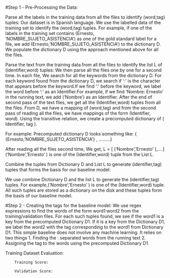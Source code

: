 
#Step 1 - Pre-Processing the Data:

Parse all the labels in the training data from all the files to identify (word,tag) tuples:
	Our dataset is in Spanish language. We use the labelled data of the training set to identify the (word,tag) tuples. For example, if one of the labels in the training set contains 
(Ernesto, ’NOMBRE_SUJETO_ASISTENCIA’) as one of the gold standard label for a file, we add (Ernesto,’NOMBRE_SUJETO_ASISTENCIA’) to the dictionary D. We populate the dictionary D using the approach mentioned above for all the files. 

Parse the text from the training data from all the files to identify the list L of (identifier,word) tuples:
	We then parse all the files one by one for a second time. In each file, We search for all the keywords from the dictionary D. For each keyword found from the dictionary D, we search if ‘:’ is the character that appears before the keyword.If we find ‘:’ before the keyword, we label the word before ‘:’ as an Identifier.For example, if we find ‘Nombre: Ernesto’ in the running text, we add (‘Nombre’) as an Identifier.  After the end of second pass of the text files, we get all the (Identifier,word)  tuples from all the files. From D, we have a mapping of (word,tag) and from the second pass of reading all the files, we have mappings of the form (Identifier, word). Using the transitive relation, we create a precomputed dictionary of ( Identifier, tag ). 

For example:
Precomputed dictionary D looks something like:
{ {Ernesto,’NOMBRE_SUJETO_ASISTENCIA’} , ……...}

After reading all the files second time, We get,
L = [ (‘Nombre’,’Ernesto’ ),....] 
(‘Nombre’,’Ernesto’ ) is one of the (Identifier,word) tuple from the List L.

Combine the tuples from Dictionary D and List L to generate (identifier,tag) tuples that forms the basis for our baseline model:

We use combine Dictionary D and the list L to generate the (identifier,tag) tuples. 
For example,(‘Nombre’,’Ernesto’ ) is one of the (Identifier,word) tuple. All such tuples are stored as a dictionary on the disk and these tuples form the basis of our baseline model.

#Step 2 - Creating the tags for the baseline model:
We use regex expressions to find the words of the form word1:word2 from the training/validation files. For each such tuples found, we see if the word1 is a key from the precomputed Dictionary D1. If it is a key from the Dictionary D1, we label the word2 with the tag corresponding to the word1 from Dictionary D1.  This simple baseline does not involve any machine learning. It relies on  two things 1. Finding the : separated words from the running text 2. Assigning the tag to the words using the precomputed Dictionary D1.

Training Dataset Evaluation:

		Training Score:
	
		Validation Score:


